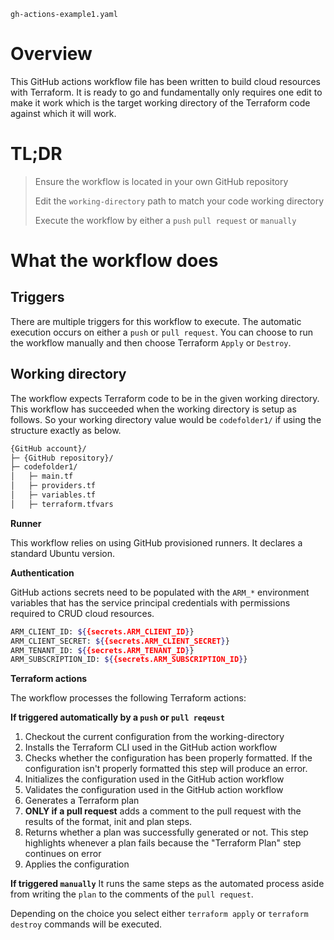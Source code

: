 `gh-actions-example1.yaml`

# Overview

This GitHub actions workflow file has been written to build cloud resources with Terraform. It is ready to go and fundamentally only requires one edit to make it work which is the target working directory of the Terraform code against which it will work.

# TL;DR

> Ensure the workflow is located in your own GitHub repository
>
> Edit the `working-directory` path to match your code working directory
>
> Execute the workflow by either a  `push` `pull request` or `manually`

# What the workflow does

## Triggers

There are multiple triggers for this workflow to execute. The automatic execution occurs on either a `push` or `pull request`. You can choose to run the workflow manually and then choose Terraform `Apply` or `Destroy`.

## Working directory

The workflow expects Terraform code to be in the given working directory. This workflow has succeeded when the working directory is setup as follows. So your working directory value would be `codefolder1/` if using the structure exactly as below.

```sh
{GitHub account}/
├─ {GitHub repository}/
├─ codefolder1/
│   ├─ main.tf
│   ├─ providers.tf
│   ├─ variables.tf
│   ├─ terraform.tfvars
```

**Runner**

This workflow relies on using GitHub provisioned runners. It declares a standard Ubuntu version.

**Authentication**

GitHub actions secrets need to be populated with the `ARM_*` environment variables that has the service principal credentials with permissions required to CRUD cloud resources.

```sh
ARM_CLIENT_ID: ${{secrets.ARM_CLIENT_ID}}
ARM_CLIENT_SECRET: ${{secrets.ARM_CLIENT_SECRET}}
ARM_TENANT_ID: ${{secrets.ARM_TENANT_ID}}
ARM_SUBSCRIPTION_ID: ${{secrets.ARM_SUBSCRIPTION_ID}}
```

**Terraform actions**

The workflow processes the following Terraform actions:

**If triggered automatically by a `push` or `pull reqeust`**

1. Checkout the current configuration from the working-directory
2. Installs the Terraform CLI used in the GitHub action workflow
3. Checks whether the configuration has been properly formatted. If the configuration isn't properly formatted this step will produce an error.
4. Initializes the configuration used in the GitHub action workflow
5. Validates the configuration used in the GitHub action workflow
6. Generates a Terraform plan
7. **ONLY if a pull request** adds a comment to the pull request with the results of the format, init and plan steps.
8. Returns whether a plan was successfully generated or not. This step highlights whenever a plan fails because the "Terraform Plan" step continues on error
9. Applies the configuration

**If triggered `manually`**
It runs the same steps as the automated process aside from writing the `plan` to the comments of the `pull request`.

Depending on the choice you select either `terraform apply` or `terraform destroy` commands will be executed.

